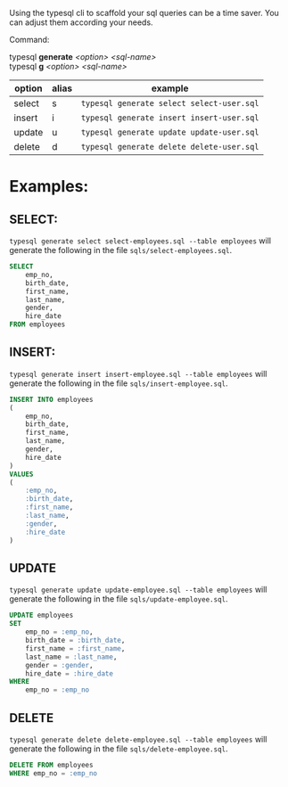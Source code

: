 Using the typesql cli to scaffold your sql queries can be a time saver. You can adjust them according your needs.

Command:

typesql **generate** *\<option\>* *\<sql-name\>*\
typesql **g** *\<option\>* *\<sql-name\>*

|option|alias|example
|------|-----|-------
|select|s|`typesql generate select select-user.sql`
|insert|i|`typesql generate insert insert-user.sql`
|update|u|`typesql generate update update-user.sql`
|delete|d|`typesql generate delete delete-user.sql`

# Examples:

## SELECT:

`typesql generate select select-employees.sql --table employees` will generate the following in the file `sqls/select-employees.sql`.
```sql
SELECT
    emp_no,
    birth_date,
    first_name,
    last_name,
    gender,
    hire_date
FROM employees
```

## INSERT:

`typesql generate insert insert-employee.sql --table employees` will generate the following in the file `sqls/insert-employee.sql`.
```sql
INSERT INTO employees
(
    emp_no,
    birth_date,
    first_name,
    last_name,
    gender,
    hire_date
)
VALUES
(
    :emp_no,
    :birth_date,
    :first_name,
    :last_name,
    :gender,
    :hire_date
)
```

## UPDATE

`typesql generate update update-employee.sql --table employees` will generate the following in the file `sqls/update-employee.sql`.
```sql
UPDATE employees
SET
    emp_no = :emp_no,
    birth_date = :birth_date,
    first_name = :first_name,
    last_name = :last_name,
    gender = :gender,
    hire_date = :hire_date
WHERE
    emp_no = :emp_no
```

## DELETE

`typesql generate delete delete-employee.sql --table employees` will generate the following in the file `sqls/delete-employee.sql`.
```sql
DELETE FROM employees
WHERE emp_no = :emp_no
```